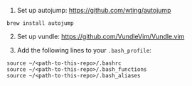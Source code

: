 1. Set up autojump: https://github.com/wting/autojump
```
brew install autojump
```

2. Set up vundle: https://github.com/VundleVim/Vundle.vim

3. Add the following lines to your `.bash_profile`:
  ```
  source ~/<path-to-this-repo>/.bashrc
  source ~/<path-to-this-repo>/.bash_functions
  source ~/<path-to-this-repo>/.bash_aliases
  ```

